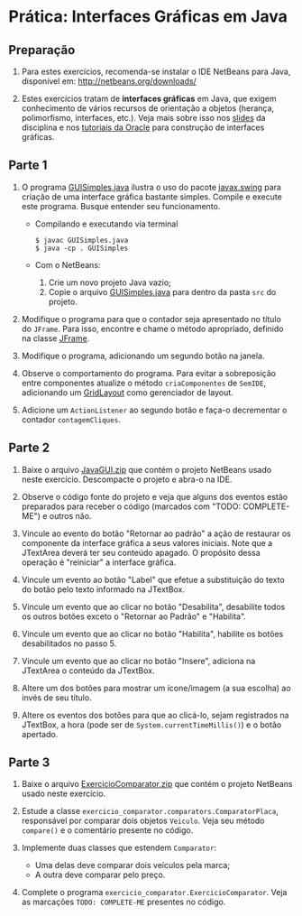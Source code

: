 # Prática: Interfaces Gráficas em Java



## Preparação

1. Para estes exercícios, recomenda-se instalar o IDE NetBeans para Java, disponível em: http://netbeans.org/downloads/

2. Estes exercícios tratam de **interfaces gráficas** em Java, que exigem conhecimento de vários recursos de orientação a objetos (herança, polimorfismo, interfaces, etc.). Veja mais sobre isso nos [slides](../../README.md) da disciplina e nos [tutoriais da Oracle](http://docs.oracle.com/javase/tutorial/uiswing/examples/components/index.html) para construção de interfaces gráficas.


## Parte 1
 1. O programa [GUISimples.java](GUISimples.java) ilustra o uso do pacote [javax.swing](http://docs.oracle.com/javase/8/docs/api/javax/swing/package-summary.html) para criação de uma interface gráfica bastante simples. Compile e execute este programa. Busque entender seu funcionamento.
    - Compilando e executando via terminal

      ```Shell
      $ javac GUISimples.java
      $ java -cp . GUISimples
      ```

    - Com o NetBeans:
       
       1. Crie um novo projeto Java vazio;
       2. Copie o arquivo [GUISimples.java](GUISimples.java) para dentro da pasta `src` do projeto.

 2. Modifique o programa para que o contador seja apresentado no título do `JFrame`. Para isso, encontre e chame o método apropriado, definido na classe [JFrame](https://docs.oracle.com/javase/8/docs/api/index.html?javax/swing/JFrame.html).
 
 3. Modifique o programa, adicionando um segundo botão na janela. 
 
 4. Observe o comportamento do programa. Para evitar a sobreposição entre componentes atualize o método `criaComponentes` de `SemIDE`, adicionando um [GridLayout](https://docs.oracle.com/javase/tutorial/uiswing/layout/grid.html) como gerenciador de layout.
 
 5. Adicione um `ActionListener` ao segundo botão e faça-o decrementar o contador `contagemCliques`. 
 

## Parte 2

 1. Baixe o arquivo [JavaGUI.zip](JavaGUI.zip) que contém o projeto NetBeans usado neste exercício. Descompacte o projeto e abra-o na IDE.
 
 2. Observe o código fonte do projeto e veja que alguns dos eventos estão preparados para receber o código (marcados com "TODO: COMPLETE-ME") e outros não.
 
 3. Vincule ao evento do botão "Retornar ao padrão" a ação de restaurar os componente da interface gráfica a seus valores iniciais. Note que a JTextArea deverá ter seu conteúdo apagado. O propósito dessa operação é "reiniciar" a interface gráfica.
 
 4. Vincule um evento ao botão "Label" que efetue a substituição do texto do botão pelo texto informado na JTextBox.
 
 5. Vincule um evento que ao clicar no botão "Desabilita", desabilite todos os outros botões exceto o "Retornar ao Padrão" e "Habilita".
 
 6. Vincule um evento que ao clicar no botão "Habilita", habilite os botões desabilitados no passo 5.
 
 7. Vincule um evento que ao clicar no botão "Insere", adiciona na JTextArea o conteúdo da JTextBox.
 
 8. Altere um dos botões para mostrar um ícone/imagem (a sua escolha) ao invés de seu título.
 
 9. Altere os eventos dos botões para que ao clicá-lo, sejam registrados na JTextBox, a hora (pode ser de `System.currentTimeMillis()`) e o botão apertado.


## Parte 3
 
 1. Baixe o arquivo [ExercicioComparator.zip](ExercicioComparator.zip) que contém o projeto NetBeans usado neste exercício.
 
 2. Estude a classe `exercicio_comparator.comparators.ComparatorPlaca`, responsável por comparar dois objetos `Veiculo`. Veja seu método `compare()` e o comentário presente no código.
  
 3. Implemente duas classes que estendem `Comparator`:
    - Uma delas deve comparar dois veículos pela marca;
    - A outra deve comparar pelo preço.
 
 4. Complete o programa `exercicio_comparator.ExercicioComparator`. Veja as marcações `TODO: COMPLETE-ME` presentes no código.


